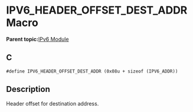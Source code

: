 # IPV6\_HEADER\_OFFSET\_DEST\_ADDR Macro

**Parent topic:**[IPv6 Module](GUID-F2484EF9-7914-43EE-A5B7-4FFDC27C8135.md)

## C

```
#define IPV6_HEADER_OFFSET_DEST_ADDR (0x08u + sizeof (IPV6_ADDR))
```

## Description

Header offset for destination address.

